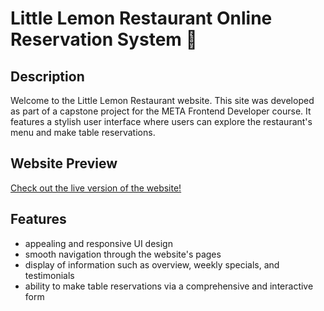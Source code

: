 # Little Lemon Restaurant Online Reservation System 🍋

## Description

Welcome to the Little Lemon Restaurant website. This site was developed as part of a capstone project for the META Frontend Developer course. It features a stylish user interface where users can explore the restaurant's menu and make table reservations.

## Website Preview

[Check out the live version of the website!](https://little-lemon-table-reservation.vercel.app/)

## Features

- appealing and responsive UI design
- smooth navigation through the website's pages
- display of information such as overview, weekly specials, and testimonials
- ability to make table reservations via a comprehensive and interactive form

